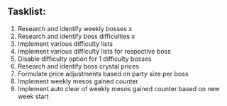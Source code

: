 ## Tasklist:

1. Research and identify weekly bosses x
2. Research and identify boss difficulties x
3. Implement various difficulty lists 
4. Implement various difficulty lists for respective boss
5. Disable difficulty option for 1 difficulty bosses
6. Research and identify boss crystal prices
7. Formulate price adjustments based on party size per boss
8. Implement weekly mesos gained counter
8. Implement auto clear of weekly mesos gained counter based on new week start